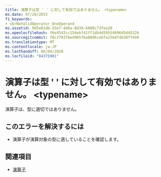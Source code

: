 ```yaml
---
title: 演算子は型 ' ' に対して有効ではありません。 <typename>
ms.date: 07/20/2015
f1_keywords:
- vbrNoValidOperator_OneOperand
ms.assetid: 9d5e01db-d3e7-446a-8d39-6600c73fea20
ms.openlocfilehash: f6e4542cc154ebf41ff1db4d59554696d5d45326
ms.sourcegitcommit: f8c270376ed905f6a8896ce0fe25b4f4b38ff498
ms.translationtype: MT
ms.contentlocale: ja-JP
ms.lasthandoff: 06/04/2020
ms.locfileid: "84375901"
---
```

# <a name="operator-is-not-valid-for-type-typename"></a>演算子は型 ' ' に対して有効ではありません。 \<typename>
演算子は、型に適切ではありません。  
  
## <a name="to-correct-this-error"></a>このエラーを解決するには  
  
- 演算子が演算対象の型に適していることを確認します。  
  
## <a name="see-also"></a>関連項目

- [演算子](../language-reference/operators/index.md)
